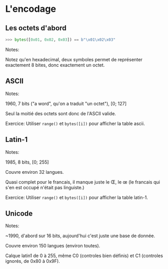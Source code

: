 # L'encodage

## Les octets d'abord

```python
>>> bytes([0x01, 0x02, 0x03]) == b"\x01\x02\x03"
```

Notes:

Notez qu'en hexadecimal, deux symboles permet de représenter
exactement 8 bites, donc exactement un octet.


## ASCII

Notes:

1960, 7 bits ("a word", qu'on a traduit "un octet"), [0; 127]

Seul la moitié des octets sont donc de l'ASCII valide.

Exercice: Utiliser `range()` et `bytes([i])` pour afficher la table ascii.


## Latin-1

Notes:

1985, 8 bits, [0; 255]

Couvre environ 32 langues.

Quasi complet pour le francais, il manque juste le Œ, le œ (le
francais qui s'en est occupé n'était pas linguiste.)


Exercice: Utiliser `range()` et `bytes([i])` pour afficher la table latin-1.


## Unicode

Notes:

~1990, d'abord sur 16 bits, aujourd'hui c'est juste une base de donnée.

Couvre environ 150 langues (environ toutes).

Calque latin1 de 0 à 255, même C0 (controles bien définis) et C1 (controles
ignorés, de 0x80 à 0x9F).
